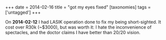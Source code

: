 +++
date = 2014-02-16
title = "got my eyes fixed"
[taxonomies]
tags = ['untagged']
+++

On **2014-02-12** I had LASIK operation done to fix my being
short-sighted. It cost over R30k (~$3000), but was worth it: I hate
the inconvenience of spectacles, and the doctor claims I have better
than 20/20 vision.
